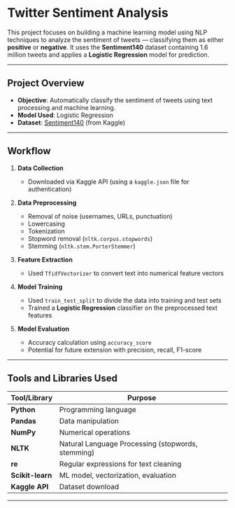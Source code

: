 # Twitter Sentiment Analysis

This project focuses on building a machine learning model using NLP techniques to analyze the sentiment of tweets — classifying them as either **positive** or **negative**. It uses the **Sentiment140** dataset containing 1.6 million tweets and applies a **Logistic Regression** model for prediction.

---

##  Project Overview

- **Objective**: Automatically classify the sentiment of tweets using text processing and machine learning.
- **Model Used**: Logistic Regression
- **Dataset**: [Sentiment140](https://www.kaggle.com/datasets/kazanova/sentiment140) (from Kaggle)

---

##  Workflow

1. **Data Collection**
   - Downloaded via Kaggle API (using a `kaggle.json` file for authentication)
   
2. **Data Preprocessing**
   - Removal of noise (usernames, URLs, punctuation)
   - Lowercasing
   - Tokenization
   - Stopword removal (`nltk.corpus.stopwords`)
   - Stemming (`nltk.stem.PorterStemmer`)
   
3. **Feature Extraction**
   - Used `TfidfVectorizer` to convert text into numerical feature vectors

4. **Model Training**
   - Used `train_test_split` to divide the data into training and test sets
   - Trained a **Logistic Regression** classifier on the preprocessed text features

5. **Model Evaluation**
   - Accuracy calculation using `accuracy_score`
   - Potential for future extension with precision, recall, F1-score

---

##  Tools and Libraries Used

| Tool/Library | Purpose |
|--------------|---------|
| **Python** | Programming language |
| **Pandas** | Data manipulation |
| **NumPy** | Numerical operations |
| **NLTK** | Natural Language Processing (stopwords, stemming) |
| **re** | Regular expressions for text cleaning |
| **Scikit-learn** | ML model, vectorization, evaluation |
| **Kaggle API** | Dataset download |

---


